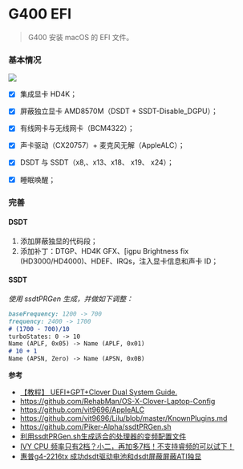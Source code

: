 # G400 EFI

> G400 安装 macOS 的 EFI 文件。



### 基本情况

![](https://ws2.sinaimg.cn/large/006tNc79gy1fkpyp60mnuj30ga09ugo2.jpg)

- [x] 集成显卡 HD4K；
- [x] 屏蔽独立显卡 AMD8570M（DSDT + SSDT-Disable_DGPU）；
- [x] 有线网卡与无线网卡（BCM4322）；
- [x] 声卡驱动（CX20757）+ 麦克风无解（AppleALC）；
- [x] DSDT 与 SSDT（x8,、x13、x18、 x19、 x24）；
- [x] 睡眠唤醒；



### 完善

#### DSDT

1. 添加屏蔽独显的代码段；
2. 添加补丁：DTGP、HD4K GFX、[igpu Brightness fix (HD3000/HD4000)、HDEF、IRQs，注入显卡信息和声卡 ID；

#### SSDT

*使用 ssdtPRGen 生成，并做如下调整：*

```markdown
baseFrequency: 1200 -> 700
frequency: 2400 -> 1700
# (1700 - 700)/10
turboStates: 0 -> 10
Name (APLF, 0x05) -> Name (APLF, 0x01)
# 10 + 1
Name (APSN, Zero) -> Name (APSN, 0x0B)
```



**参考**

- [【教程】 UEFI+GPT+Clover Dual System Guide.](http://bbs.pcbeta.com/forum.php?mod=viewthread&tid=1443155)
- https://github.com/RehabMan/OS-X-Clover-Laptop-Config
- https://github.com/vit9696/AppleALC
- https://github.com/vit9696/Lilu/blob/master/KnownPlugins.md
- https://github.com/Piker-Alpha/ssdtPRGen.sh
- [利用ssdtPRGen.sh生成适合的处理器的变频配置文件](http://bbs.pcbeta.com/viewthread-1585347-1-1.html)
- [IVY CPU 频率只有2档？小二，再加多7档！不支持睿频的可以试下！](http://bbs.pcbeta.com/viewthread-1490196-1-1.html)
- [惠普g4-2216tx 成功dsdt驱动电池和dsdt屏蔽屏蔽ATI独显](http://bbs.pcbeta.com/viewthread-1444322-1-1.html)